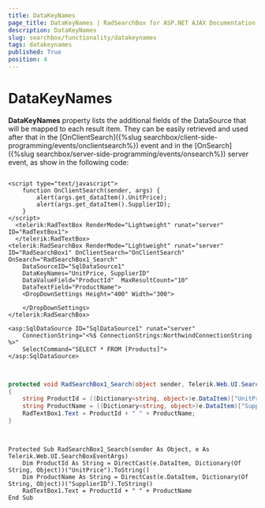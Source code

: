 ```yaml
---
title: DataKeyNames
page_title: DataKeyNames | RadSearchBox for ASP.NET AJAX Documentation
description: DataKeyNames
slug: searchbox/functionality/datakeynames
tags: datakeynames
published: True
position: 4
---
```


# DataKeyNames



**DataKeyNames** property lists the additional fields of the DataSource that will be mapped to each result item. They can be easily retrieved and used after that in the [OnClientSearch]({%slug searchbox/client-side-programming/events/onclientsearch%}) event and in the [OnSearch]({%slug searchbox/server-side-programming/events/onsearch%}) server event, as show in the following code:

````ASPNET
			
<script type="text/javascript">
	function OnClientSearch(sender, args) {
		alert(args.get_dataItem().UnitPrice);
		alert(args.get_dataItem().SupplierID);
	}
</script>
  <telerik:RadTextBox RenderMode="Lightweight" runat="server" ID="RadTextBox1">
  </telerik:RadTextBox>
<telerik:RadSearchBox RenderMode="Lightweight" runat="server" ID="RadSearchBox1" OnClientSearch="OnClientSearch" OnSearch="RadSearchBox1_Search" 
	DataSourceID="SqlDataSource1"
	DataKeyNames="UnitPrice, SupplierID"
	DataValueField="ProductId"  MaxResultCount="10"
	DataTextField="ProductName">
	<DropDownSettings Height="400" Width="300">
		
	</DropDownSettings>
</telerik:RadSearchBox>

<asp:SqlDataSource ID="SqlDataSource1" runat="server" 
	ConnectionString="<%$ ConnectionStrings:NorthwindConnectionString %>" 
	SelectCommand="SELECT * FROM [Products]">
</asp:SqlDataSource>
	
````





````C#
	
protected void RadSearchBox1_Search(object sender, Telerik.Web.UI.SearchBoxEventArgs e)
{
	string ProductId = ((Dictionary<string, object>)e.DataItem)["UnitPrice"].ToString();
	string ProductName = ((Dictionary<string, object>)e.DataItem)["SupplierID"].ToString();
	RadTextBox1.Text = ProductId + " " + ProductName;
}
	
````
````VB.NET
	
Protected Sub RadSearchBox1_Search(sender As Object, e As Telerik.Web.UI.SearchBoxEventArgs)
	Dim ProductId As String = DirectCast(e.DataItem, Dictionary(Of String, Object))("UnitPrice").ToString()
	Dim ProductName As String = DirectCast(e.DataItem, Dictionary(Of String, Object))("SupplierID").ToString()
	RadTextBox1.Text = ProductId + " " + ProductName
End Sub
	
````


